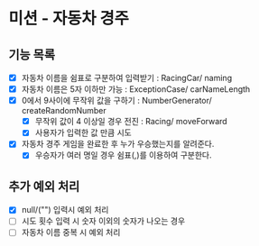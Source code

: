 # 미션 - 자동차 경주
## 기능 목록
- [x] 자동차 이름을 쉼표로 구분하여 입력받기 : RacingCar/ naming
- [x] 자동차 이름은 5자 이하만 가능 : ExceptionCase/ carNameLength
- [x] 0에서 9사이에 무작위 값을 구하기 : NumberGenerator/ createRandomNumber
  - [x] 무작위 값이 4 이상일 경우 전진 : Racing/ moveForward
  - [x] 사용자가 입력한 값 만큼 시도 
- [x] 자동차 경주 게임을 완료한 후 누가 우승했는지를 알려준다.
  - [x] 우승자가 여러 명일 경우 쉼표(,)를 이용하여 구분한다.

## 추가 예외 처리
-[x] null/("") 입력시 예외 처리
-[ ] 시도 횟수 입력 시 숫자 이외의 숫자가 나오는 경우
-[ ] 자동차 이름 중복 시 예외 처리